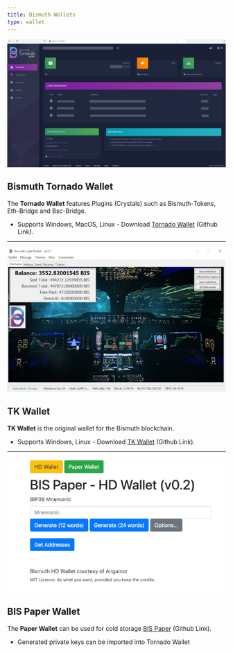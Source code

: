 ```yaml
---
title: Bismuth Wallets
type: wallet
---
```


![](/images/2025-03-01-wallet-tornado.jpg)

## Bismuth Tornado Wallet
The **Tornado Wallet** features Plugins (Crystals) such as Bismuth-Tokens, Eth-Bridge and Bsc-Bridge.
- Supports Windows, MacOS, Linux - Download [Tornado Wallet](https://github.com/bismuthfoundation/tornadowallet) (Github Link).

---

![](/images/2025-03-01-wallet-tk.jpg)
## TK Wallet
**TK Wallet** is the original wallet for the Bismuth blockchain.
- Supports Windows, Linux - Download [TK Wallet](https://github.com/bismuthfoundation/tk-wallet) (Github Link).

---

![](/images/2025-03-01-wallet-bis-paper.jpg)
## BIS Paper Wallet
The **Paper Wallet** can be used for cold storage [BIS Paper](https://github.com/bismuthfoundation/BIS-Paper) (Github Link).
- Generated private keys can be imported into Tornado Wallet

